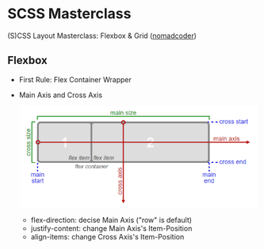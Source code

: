 # SCSS Masterclass

(S)CSS Layout Masterclass: Flexbox & Grid ([nomadcoder](https://nomadcoders.co/css-layout-masterclass))

## Flexbox

- First Rule: Flex Container Wrapper
- Main Axis and Cross Axis

  ![flexbox-axis](./assets/flexbox_axis.png)

  - flex-direction: decise Main Axis ("row" is default)
  - justify-content: change Main Axis's Item-Position
  - align-items: change Cross Axis's Item-Position
